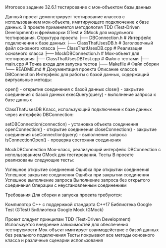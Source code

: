 Итоговое задание 32.6.1 тестирование с мок-объектом базы данных

Данный проект демонстрирует тестирование классов с использованием мок-объекта, имитирующего подключение к базе данных. В проекте применяется методология TDD (Test-Driven Development) и фреймворки GTest и GMock для модульного тестирования.
Структура проекта
├── DBConnection.h           # Интерфейс подключения к базе данных
├── ClassThatUsesDB.h        # Заголовочный файл основного класса
├── ClassThatUsesDB.cpp      # Реализация основного класса
├── MockDBConnection.h       # Мок-объект для тестирования
├── ClassThatUsesDBTest.cpp  # Файл с тестами
├── main.cpp                 # Точка входа для запуска тестов
├── Makefile                 # Файл сборки
└── README.md                # Документация проекта
Описание классов
DBConnection
Интерфейс для работы с базой данных, содержащий виртуальные методы:

open() - открытие соединения с базой данных
close() - закрытие соединения с базой данных
execQuery(query) - выполнение запроса к базе данных

ClassThatUsesDB
Класс, использующий подключение к базе данных через интерфейс DBConnection:

setDBConnection(connection) - установка объекта соединения
openConnection() - открытие соединения
closeConnection() - закрытие соединения
useConnection(query) - выполнение запроса
isConnectionOpen() - проверка состояния соединения

MockDBConnection
Мок-класс, реализующий интерфейс DBConnection с использованием GMock для тестирования.
Тесты
В проекте реализованы следующие тесты:

Успешное открытие соединения
Ошибка при открытии соединения
Успешное закрытие соединения
Ошибка при закрытии соединения
Успешное выполнение запроса
Выполнение запроса без открытого соединения
Операции с неустановленным соединением

Требования
Для сборки и запуска проекта требуются:

Компилятор C++ с поддержкой стандарта C++17
Библиотека Google Test (GTest)
Библиотека Google Mock (GMock)

Проект следует принципам TDD (Test-Driven Development)
Используется внедрение зависимостей для обеспечения тестируемости
Мок-объект имитирует взаимодействие с базой данных без реального подключения
Тесты покрывают все методы основного класса и различные сценарии использования

